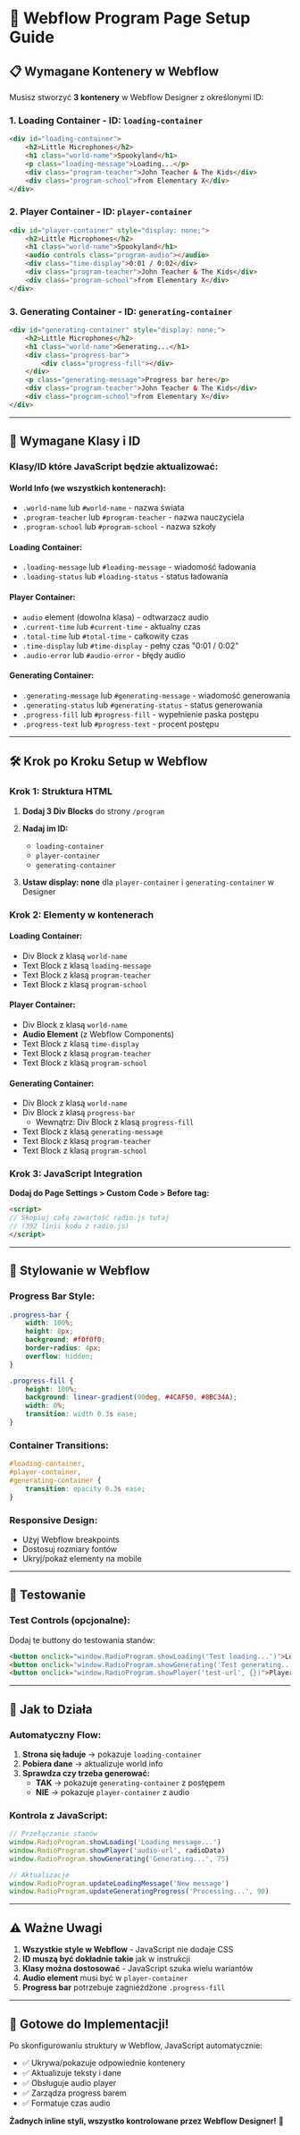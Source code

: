 # 🎵 Webflow Program Page Setup Guide

## 📋 Wymagane Kontenery w Webflow

Musisz stworzyć **3 kontenery** w Webflow Designer z określonymi ID:

### 1. **Loading Container** - ID: `loading-container`
```html
<div id="loading-container">
    <h2>Little Microphones</h2>
    <h1 class="world-name">Spookyland</h1>
    <p class="loading-message">Loading...</p>
    <div class="program-teacher">John Teacher & The Kids</div>
    <div class="program-school">from Elementary X</div>
</div>
```

### 2. **Player Container** - ID: `player-container`
```html
<div id="player-container" style="display: none;">
    <h2>Little Microphones</h2>
    <h1 class="world-name">Spookyland</h1>
    <audio controls class="program-audio"></audio>
    <div class="time-display">0:01 / 0:02</div>
    <div class="program-teacher">John Teacher & The Kids</div>
    <div class="program-school">from Elementary X</div>
</div>
```

### 3. **Generating Container** - ID: `generating-container`
```html
<div id="generating-container" style="display: none;">
    <h2>Little Microphones</h2>
    <h1 class="world-name">Generating...</h1>
    <div class="progress-bar">
        <div class="progress-fill"></div>
    </div>
    <p class="generating-message">Progress bar here</p>
    <div class="program-teacher">John Teacher & The Kids</div>
    <div class="program-school">from Elementary X</div>
</div>
```

---

## 🎯 Wymagane Klasy i ID

### **Klasy/ID które JavaScript będzie aktualizować:**

#### **World Info (we wszystkich kontenerach):**
- `.world-name` lub `#world-name` - nazwa świata
- `.program-teacher` lub `#program-teacher` - nazwa nauczyciela
- `.program-school` lub `#program-school` - nazwa szkoły

#### **Loading Container:**
- `.loading-message` lub `#loading-message` - wiadomość ładowania
- `.loading-status` lub `#loading-status` - status ładowania

#### **Player Container:**
- `audio` element (dowolna klasa) - odtwarzacz audio
- `.current-time` lub `#current-time` - aktualny czas
- `.total-time` lub `#total-time` - całkowity czas
- `.time-display` lub `#time-display` - pełny czas "0:01 / 0:02"
- `.audio-error` lub `#audio-error` - błędy audio

#### **Generating Container:**
- `.generating-message` lub `#generating-message` - wiadomość generowania
- `.generating-status` lub `#generating-status` - status generowania
- `.progress-fill` lub `#progress-fill` - wypełnienie paska postępu
- `.progress-text` lub `#progress-text` - procent postępu

---

## 🛠️ Krok po Kroku Setup w Webflow

### **Krok 1: Struktura HTML**

1. **Dodaj 3 Div Blocks** do strony `/program`
2. **Nadaj im ID:**
   - `loading-container`
   - `player-container` 
   - `generating-container`

3. **Ustaw display: none** dla `player-container` i `generating-container` w Designer

### **Krok 2: Elementy w kontenerach**

#### **Loading Container:**
- Div Block z klasą `world-name`
- Text Block z klasą `loading-message`
- Text Block z klasą `program-teacher`
- Text Block z klasą `program-school`

#### **Player Container:**
- Div Block z klasą `world-name`
- **Audio Element** (z Webflow Components)
- Text Block z klasą `time-display`
- Text Block z klasą `program-teacher`
- Text Block z klasą `program-school`

#### **Generating Container:**
- Div Block z klasą `world-name` 
- Div Block z klasą `progress-bar`
  - Wewnątrz: Div Block z klasą `progress-fill`
- Text Block z klasą `generating-message`
- Text Block z klasą `program-teacher`
- Text Block z klasą `program-school`

### **Krok 3: JavaScript Integration**

**Dodaj do Page Settings > Custom Code > Before </body> tag:**

```html
<script>
// Skopiuj całą zawartość radio.js tutaj
// (392 linii kodu z radio.js)
</script>
```

---

## 🎨 Stylowanie w Webflow

### **Progress Bar Style:**
```css
.progress-bar {
    width: 100%;
    height: 8px;
    background: #f0f0f0;
    border-radius: 4px;
    overflow: hidden;
}

.progress-fill {
    height: 100%;
    background: linear-gradient(90deg, #4CAF50, #8BC34A);
    width: 0%;
    transition: width 0.3s ease;
}
```

### **Container Transitions:**
```css
#loading-container,
#player-container,
#generating-container {
    transition: opacity 0.3s ease;
}
```

### **Responsive Design:**
- Użyj Webflow breakpoints
- Dostosuj rozmiary fontów
- Ukryj/pokaż elementy na mobile

---

## 🔧 Testowanie

### **Test Controls (opcjonalne):**
Dodaj te buttony do testowania stanów:

```html
<button onclick="window.RadioProgram.showLoading('Test loading...')">Loading</button>
<button onclick="window.RadioProgram.showGenerating('Test generating...', 50)">Generating</button>
<button onclick="window.RadioProgram.showPlayer('test-url', {})">Player</button>
```

---

## 📱 Jak to Działa

### **Automatyczny Flow:**
1. **Strona się ładuje** → pokazuje `loading-container`
2. **Pobiera dane** → aktualizuje world info
3. **Sprawdza czy trzeba generować:**
   - **TAK** → pokazuje `generating-container` z postępem
   - **NIE** → pokazuje `player-container` z audio

### **Kontrola z JavaScript:**
```javascript
// Przełączanie stanów
window.RadioProgram.showLoading('Loading message...')
window.RadioProgram.showPlayer('audio-url', radioData)
window.RadioProgram.showGenerating('Generating...', 75)

// Aktualizacje
window.RadioProgram.updateLoadingMessage('New message')
window.RadioProgram.updateGeneratingProgress('Processing...', 90)
```

---

## ⚠️ Ważne Uwagi

1. **Wszystkie style w Webflow** - JavaScript nie dodaje CSS
2. **ID muszą być dokładnie takie** jak w instrukcji
3. **Klasy można dostosować** - JavaScript szuka wielu wariantów
4. **Audio element** musi być w `player-container`
5. **Progress bar** potrzebuje zagnieżdżone `.progress-fill`

---

## 🚀 Gotowe do Implementacji!

Po skonfigurowaniu struktury w Webflow, JavaScript automatycznie:
- ✅ Ukrywa/pokazuje odpowiednie kontenery
- ✅ Aktualizuje teksty i dane
- ✅ Obsługuje audio player
- ✅ Zarządza progress barem
- ✅ Formatuje czas audio

**Żadnych inline styli, wszystko kontrolowane przez Webflow Designer!** 🎨 